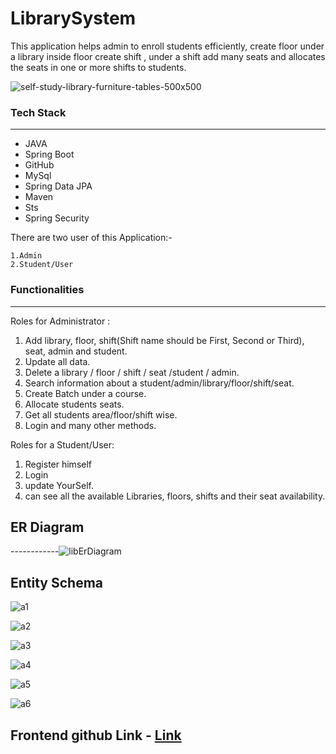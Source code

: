 
# LibrarySystem

This application helps admin to enroll students efficiently, create floor under a library inside floor create shift , under a shift add many seats and allocates the seats in one or more shifts to students.


![self-study-library-furniture-tables-500x500](https://github.com/rajsaurabh78/LibrarySystem/assets/108000350/35ce9231-1b1d-4c84-a9bb-52d7237ac4e7)


### Tech Stack

------------

- JAVA
- Spring Boot
- GitHub
- MySql
- Spring Data JPA
- Maven
- Sts
- Spring Security

There are two user of this Application:-

    1.Admin
    2.Student/User

### Functionalities

------------
Roles for Administrator :

   1. Add library, floor, shift(Shift name should be First, Second or Third), seat, admin and student.
   2. Update all data.
   3. Delete  a library / floor / shift / seat /student / admin.
   4. Search information about a student/admin/library/floor/shift/seat.
   5. Create Batch under a course.
   6. Allocate students seats.
   7. Get all students area/floor/shift wise.
   8. Login and many other methods. 

Roles for a Student/User:
   1. Register himself
   2. Login
   3. update YourSelf.
   4. can see all the available Libraries, floors, shifts and their seat availability.

## ER Diagram
------------![libErDiagram](https://github.com/rajsaurabh78/LibrarySystem/assets/108000350/b43ba067-171c-4a5f-b935-ca971df6de74)

## Entity Schema

![a1](https://github.com/rajsaurabh78/LibrarySystem/assets/108000350/86e1f802-07ea-4cf6-9e8a-90281e7c517c)

![a2](https://github.com/rajsaurabh78/LibrarySystem/assets/108000350/d331855b-b361-4eb9-82a6-8110caddca1f)

![a3](https://github.com/rajsaurabh78/LibrarySystem/assets/108000350/7bb61dc7-d11b-4483-a940-daf4fedf2db4)

![a4](https://github.com/rajsaurabh78/LibrarySystem/assets/108000350/36ed18ac-c5f4-489c-b2d4-2d2a9210a6a2)

![a5](https://github.com/rajsaurabh78/LibrarySystem/assets/108000350/7d1fd228-5c0f-46f9-ae53-d44bd4117ebf)

![a6](https://github.com/rajsaurabh78/LibrarySystem/assets/108000350/d4ca5bed-32cd-4e52-9974-cfa8e14d83ef)


## Frontend github Link -  [Link](https://github.com/rajsaurabh78/LibrarySystemFrontend)
